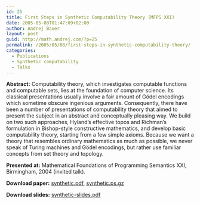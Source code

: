 ```yaml
---
id: 25
title: First Steps in Synthetic Computability Theory (MFPS XXI)
date: 2005-05-08T01:47:09+02:00
author: Andrej Bauer
layout: post
guid: http://math.andrej.com/?p=25
permalink: /2005/05/08/first-steps-in-synthetic-computability-theory/
categories:
  - Publications
  - Synthetic computability
  - Talks
---
```

**Abstract:** Computability theory, which investigates computable functions and computable sets, lies at the foundation of computer science. Its classical presentations usually involve a fair amount of G&ouml;del encodings which sometime obscure ingenious arguments. Consequently, there have been a number of presentations of computability theory that aimed to present the subject in an abstract and conceptually pleasing way. We build on two such approaches, Hyland&#8217;s effective topos and Richman&#8217;s formulation in Bishop-style constructive mathematics, and develop basic computability theory, starting from a few simple axioms. Because we want a theory that resembles ordinary mathematics as much as possible, we never speak of Turing machines and G&ouml;del encodings, but rather use familiar concepts from set theory and topology.

**Presented at:** Mathematical Foundations of Programming Semantics XXI, Birmingham, 2004 (invited talk).

**Download paper:** [synthetic.pdf](/asset/data/synthetic.pdf "First Steps in Synthetic Computability Theory"), [synthetic.ps.gz](/asset/data/synthetic.ps.gz "First Steps in Synthetic Computability Theory")

**Download slides:** [synthetic-slides.pdf](/asset/data/synthetic-slides.pdf "First Steps in Synthetic Computability (slides)")
